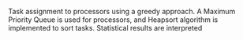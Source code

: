 Task assignment to processors using a greedy approach. A Maximum Priority Queue is used for processors, and Heapsort algorithm is implemented to sort tasks. Statistical results are interpreted
